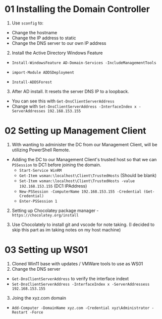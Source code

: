 # 01 Installing the Domain Controller

1. Use `sconfig` to:
- Change the hostname
- Change the IP address to static
- Change the DNS server to our own IP address

2.  Install the Active Directory Windows Feature
- `Install-WindowsFeature AD-Domain-Services -IncludeManagementTools`


- `import-Module ADDSDeployment`
- `Install-ADDSForest`

3. After AD install. It resets the server DNS IP to a loopback.
- You can see this with `Get-DnsClientServerAddress`
- Change with `Set-DnsClientServerAddress -InterfaceIndex x -ServerAddresses 192.168.153.155`


# 02 Setting up Management Client
 

1. With wanting to administer the DC from our Management Client, will be utilizing PowerShell Remote.
- Adding the DC to our Management Client's trusted host so that we can `PSSession` to DC1 before joining the domain.
    - `Start-Service WinRM` 
    - `Get-Item wsman:\localhost\Client\TrustedHosts` (Should be blank)
    - `Set-Item wsman:\localhost\Client\TrustedHosts -value 192.168.153.155` (DC1 IPAddress)
    - `New-PSSession -ComputerName 192.168.153.155 -Credential (Get-Credential)`
    - `Enter-PSSession 1`

2. Setting up Chocolatey package manager
-`https://chocolatey.org/install`

3. Use Chocolately to install git and vscode for note taking. (I decided to skip this part as im taking notes on my host machine)

# 03 Setting up WS01

1. Cloned Win11 base with updates / VMWare tools to use as WS01
2. Change the DNS server
- `Get-DnsClientServerAddress` to verify the interface indext
- `Set-DnsClientServerAddress -InterfaceIndex x -ServerAddressess 192.168.153.155`
3. Joing the xyz.com domain
- `Add-Computer -DomainName xyz.com -Credential xyz\Administrator -Restart -Force`
